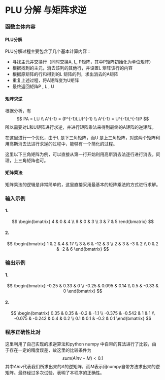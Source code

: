 # PLU 分解 与矩阵求逆

### 函数主体内容

#### PLU分解

PLU分解过程主要包含了几个基本计算内容：

+ 寻找主元并交换行（同时交换A, L, P矩阵，其中P矩阵初始化为单位矩阵）
+ 根据找到的主元，消去该列的其他行，并设置L 矩阵该行的内容
+ 根据原矩阵的行和得到的L 矩阵的列，求出消去的A矩阵
+ 重复上述过程，将A矩阵变为U矩阵
+ 最终返回矩阵P , L , U

#### 矩阵求逆

根据分析，有 
$$
PA = LU \\
A^{-1} = (P^{-1}LU)^{-1} \\ 
A^{-1} = U^{-1}L^{-1}P
$$
所以需要对L和U矩阵进行求逆，并进行矩阵乘法来得到最终的A矩阵的逆矩阵。

在这里进行一个优化，由于L 是下三角矩阵，而U 是上三角矩阵，对这两个矩阵利用高斯消去法进行求逆的过程中，能够有一个简化的过程。

这里以下三角矩阵为例，可以直接从第一行开始利用高斯消去法逐行进行消去。同理，上三角矩阵也可。

#### 矩阵乘法

矩阵乘法的逻辑是非常简单的，这里直接采用最基本的矩阵乘法的方式进行求解。

### 输入示例

#### 1.

$$
\begin{bmatrix}
4 & 0 & 4 \\
6 & 0 & 3 \\
3 & 7 & 5
\end{bmatrix}
$$

#### 2. 

$$
\begin{bmatrix}
1 & 2 & 4 & 17 \\ 
3 & 6 & -12 & 3 \\ 
2 & 3 & -3 & 2 \\ 
0 & 2 & -2 & 6 
\end{bmatrix}
$$



### 输出示例

#### 1. 

$$
\begin{bmatrix}
-0.25 & 0.33 & 0 \\
-0.25 & 0.095 & 0.14 \\
0.5 & -0.33 & 0
\end{bmatrix}
$$



#### 2. 

$$
\begin{bmatrix}
0.35 & 0.35 & -0.2 & -1.1 \\ 
-0.375 & -0.542 & 1 & 1 \\ 
-0.075 & -0.242 & 0.4 & 0.2 \\ 
0.1 & 0.1 & -0.2 & 0.1 
\end{bmatrix}
$$



### 程序正确性比对

这里利用了自己实现的求逆算法和python numpy 中自带的算法进行了比较，由于存在一定的精度误差，故这里的比较条件为 
$$
sum(Ainv - M) < 0.1
$$
其中$Ainv$代表我们所求出来的$A$的逆矩阵，而$M$表示用numpy自带方法求出来的逆矩阵。最终经过多次试验，表明了本程序的正确性。